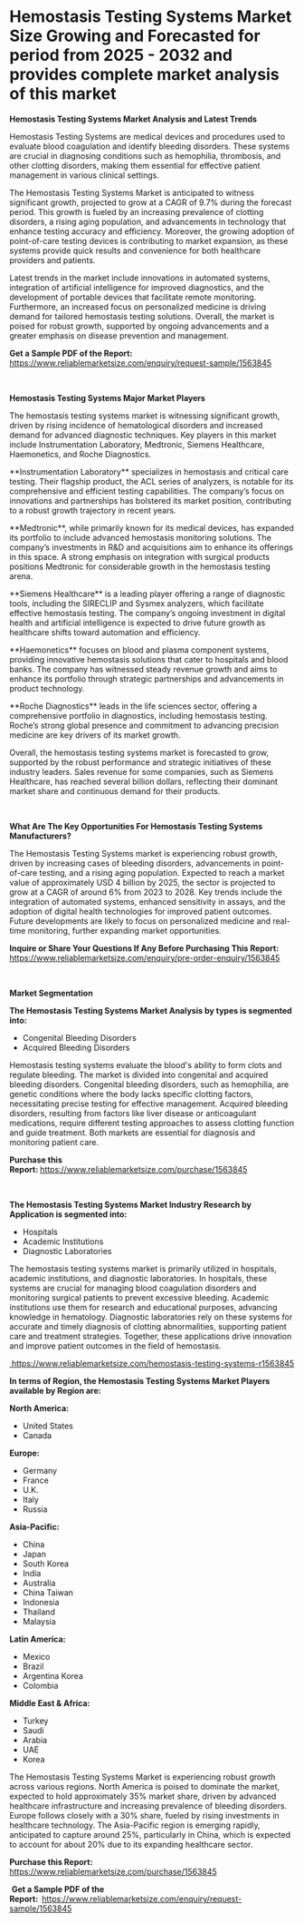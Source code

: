 <p><h1>Hemostasis Testing Systems Market Size Growing and Forecasted for period from 2025 - 2032 and provides complete market analysis of this market</h1></p><p><strong>Hemostasis Testing Systems Market Analysis and Latest Trends</strong></p>
<p><p>Hemostasis Testing Systems are medical devices and procedures used to evaluate blood coagulation and identify bleeding disorders. These systems are crucial in diagnosing conditions such as hemophilia, thrombosis, and other clotting disorders, making them essential for effective patient management in various clinical settings.</p><p>The Hemostasis Testing Systems Market is anticipated to witness significant growth, projected to grow at a CAGR of 9.7% during the forecast period. This growth is fueled by an increasing prevalence of clotting disorders, a rising aging population, and advancements in technology that enhance testing accuracy and efficiency. Moreover, the growing adoption of point-of-care testing devices is contributing to market expansion, as these systems provide quick results and convenience for both healthcare providers and patients.</p><p>Latest trends in the market include innovations in automated systems, integration of artificial intelligence for improved diagnostics, and the development of portable devices that facilitate remote monitoring. Furthermore, an increased focus on personalized medicine is driving demand for tailored hemostasis testing solutions. Overall, the market is poised for robust growth, supported by ongoing advancements and a greater emphasis on disease prevention and management.</p></p>
<p><strong>Get a Sample PDF of the Report:&nbsp;</strong> <a href="https://www.reliablemarketsize.com/enquiry/request-sample/1563845?utm_campaign=2941&utm_medium=2&utm_source=Github&utm_content=ia&utm_term=13042025&utm_id=hemostasis-testing-systems">https://www.reliablemarketsize.com/enquiry/request-sample/1563845</a></p>
<p>&nbsp;</p>
<p><strong>Hemostasis Testing Systems Major Market Players</strong></p>
<p><p>The hemostasis testing systems market is witnessing significant growth, driven by rising incidence of hematological disorders and increased demand for advanced diagnostic techniques. Key players in this market include Instrumentation Laboratory, Medtronic, Siemens Healthcare, Haemonetics, and Roche Diagnostics.</p><p>**Instrumentation Laboratory** specializes in hemostasis and critical care testing. Their flagship product, the ACL series of analyzers, is notable for its comprehensive and efficient testing capabilities. The company’s focus on innovations and partnerships has bolstered its market position, contributing to a robust growth trajectory in recent years. </p><p>**Medtronic**, while primarily known for its medical devices, has expanded its portfolio to include advanced hemostasis monitoring solutions. The company’s investments in R&D and acquisitions aim to enhance its offerings in this space. A strong emphasis on integration with surgical products positions Medtronic for considerable growth in the hemostasis testing arena.</p><p>**Siemens Healthcare** is a leading player offering a range of diagnostic tools, including the SIRECLIP and Sysmex analyzers, which facilitate effective hemostasis testing. The company’s ongoing investment in digital health and artificial intelligence is expected to drive future growth as healthcare shifts toward automation and efficiency.</p><p>**Haemonetics** focuses on blood and plasma component systems, providing innovative hemostasis solutions that cater to hospitals and blood banks. The company has witnessed steady revenue growth and aims to enhance its portfolio through strategic partnerships and advancements in product technology.</p><p>**Roche Diagnostics** leads in the life sciences sector, offering a comprehensive portfolio in diagnostics, including hemostasis testing. Roche’s strong global presence and commitment to advancing precision medicine are key drivers of its market growth.</p><p>Overall, the hemostasis testing systems market is forecasted to grow, supported by the robust performance and strategic initiatives of these industry leaders. Sales revenue for some companies, such as Siemens Healthcare, has reached several billion dollars, reflecting their dominant market share and continuous demand for their products.</p></p>
<p>&nbsp;</p>
<p><strong>What Are The Key Opportunities For Hemostasis Testing Systems Manufacturers?</strong></p>
<p><p>The Hemostasis Testing Systems market is experiencing robust growth, driven by increasing cases of bleeding disorders, advancements in point-of-care testing, and a rising aging population. Expected to reach a market value of approximately USD 4 billion by 2025, the sector is projected to grow at a CAGR of around 6% from 2023 to 2028. Key trends include the integration of automated systems, enhanced sensitivity in assays, and the adoption of digital health technologies for improved patient outcomes. Future developments are likely to focus on personalized medicine and real-time monitoring, further expanding market opportunities.</p></p>
<p><strong>Inquire or Share Your Questions If Any Before Purchasing This Report:</strong> <a href="https://www.reliablemarketsize.com/enquiry/pre-order-enquiry/1563845?utm_campaign=2941&utm_medium=2&utm_source=Github&utm_content=ia&utm_term=13042025&utm_id=hemostasis-testing-systems">https://www.reliablemarketsize.com/enquiry/pre-order-enquiry/1563845</a></p>
<p>&nbsp;</p>
<p><strong>Market Segmentation</strong></p>
<p><strong>The Hemostasis Testing Systems Market Analysis by types is segmented into:</strong></p>
<p><ul><li>Congenital Bleeding Disorders</li><li>Acquired Bleeding Disorders</li></ul></p>
<p><p>Hemostasis testing systems evaluate the blood's ability to form clots and regulate bleeding. The market is divided into congenital and acquired bleeding disorders. Congenital bleeding disorders, such as hemophilia, are genetic conditions where the body lacks specific clotting factors, necessitating precise testing for effective management. Acquired bleeding disorders, resulting from factors like liver disease or anticoagulant medications, require different testing approaches to assess clotting function and guide treatment. Both markets are essential for diagnosis and monitoring patient care.</p></p>
<p><strong>Purchase this Report:&nbsp;</strong><a href="https://www.reliablemarketsize.com/purchase/1563845?utm_campaign=2941&utm_medium=2&utm_source=Github&utm_content=ia&utm_term=13042025&utm_id=hemostasis-testing-systems">https://www.reliablemarketsize.com/purchase/1563845</a></p>
<p>&nbsp;</p>
<p><strong>The Hemostasis Testing Systems Market Industry Research by Application is segmented into:</strong></p>
<p><ul><li>Hospitals</li><li>Academic Institutions</li><li>Diagnostic Laboratories</li></ul></p>
<p><p>The hemostasis testing systems market is primarily utilized in hospitals, academic institutions, and diagnostic laboratories. In hospitals, these systems are crucial for managing blood coagulation disorders and monitoring surgical patients to prevent excessive bleeding. Academic institutions use them for research and educational purposes, advancing knowledge in hematology. Diagnostic laboratories rely on these systems for accurate and timely diagnosis of clotting abnormalities, supporting patient care and treatment strategies. Together, these applications drive innovation and improve patient outcomes in the field of hemostasis.</p></p>
<p><a href="https://www.reliablemarketsize.com/hemostasis-testing-systems-r1563845?utm_campaign=2941&utm_medium=2&utm_source=Github&utm_content=ia&utm_term=13042025&utm_id=hemostasis-testing-systems">&nbsp;https://www.reliablemarketsize.com/hemostasis-testing-systems-r1563845</a></p>
<p><strong>In terms of Region, the Hemostasis Testing Systems Market Players available by Region are:</strong></p>
<p>
    <p> <strong> North America: </strong>
        <ul>
            <li>United States</li>
            <li>Canada</li>
        </ul>
        </p> 
    <p> <strong> Europe: </strong>
        <ul>
            <li>Germany</li>
            <li>France</li>
            <li>U.K.</li>
            <li>Italy</li>
            <li>Russia</li>
        </ul>
        </p> 
    <p> <strong> Asia-Pacific: </strong>
        <ul>
            <li>China</li>
            <li>Japan</li>
            <li>South Korea</li>
            <li>India</li>
            <li>Australia</li>
            <li>China Taiwan</li>
            <li>Indonesia</li>
            <li>Thailand</li>
            <li>Malaysia</li>
        </ul>
        </p> 
    <p> <strong> Latin America: </strong>
        <ul>
            <li>Mexico</li>
            <li>Brazil</li>
            <li>Argentina Korea</li>
            <li>Colombia</li>
        </ul>
        </p> 
    <p> <strong> Middle East & Africa: </strong>
        <ul>
            <li>Turkey</li>
            <li>Saudi</li>
            <li>Arabia</li>
            <li>UAE</li>
            <li>Korea</li>
        </ul>
    </p>
    </p>
<p><p>The Hemostasis Testing Systems Market is experiencing robust growth across various regions. North America is poised to dominate the market, expected to hold approximately 35% market share, driven by advanced healthcare infrastructure and increasing prevalence of bleeding disorders. Europe follows closely with a 30% share, fueled by rising investments in healthcare technology. The Asia-Pacific region is emerging rapidly, anticipated to capture around 25%, particularly in China, which is expected to account for about 20% due to its expanding healthcare sector.</p></p>
<p><strong>Purchase this Report: </strong><a href="https://www.reliablemarketsize.com/purchase/1563845?utm_campaign=2941&utm_medium=2&utm_source=Github&utm_content=ia&utm_term=13042025&utm_id=hemostasis-testing-systems">https://www.reliablemarketsize.com/purchase/1563845</a></p>
<p>&nbsp;<strong>Get a Sample PDF of the Report:&nbsp;&nbsp;</strong><a href="https://www.reliablemarketsize.com/enquiry/request-sample/1563845?utm_campaign=2941&utm_medium=2&utm_source=Github&utm_content=ia&utm_term=13042025&utm_id=hemostasis-testing-systems">https://www.reliablemarketsize.com/enquiry/request-sample/1563845</a></p>
<p><strong></strong></p>
<p><p></p><p></p><p></p></p>